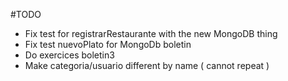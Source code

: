 #TODO

* Fix test for registrarRestaurante with the new MongoDB thing
* Fix test nuevoPlato for MongoDb boletin
* Do exercices boletin3
* Make categoria/usuario different by name ( cannot repeat )
